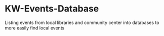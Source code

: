 # KW-Events-Database
Listing events from local libraries and community center into databases to more easily find local events
